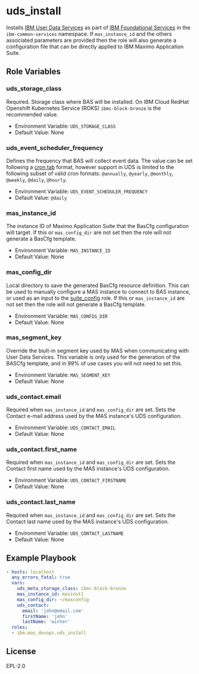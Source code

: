 uds_install
===========

Installs [IBM User Data Services](https://www.ibm.com/docs/en/cpfs?topic=services-enabling-user-data) as part of [IBM Foundational Services](https://www.ibm.com/docs/en/cpfs?topic=312-installing-foundational-services-by-using-console) in the `ibm-common-services` namespace.  If `mas_instance_id` and the others associated parameters are provided then the role will also generate a configuration file that can be directly applied to IBM Maximo Application Suite.


Role Variables
--------------

### uds_storage_class
Required.  Storage class where BAS will be installed.  On IBM Cloud RedHat Openshift Kubernetes Service (ROKS) `ibmc-block-bronze` is the recommended value.

- Environment Variable: `UDS_STORAGE_CLASS`
- Default Value: None


### uds_event_scheduler_frequency
Defines the frequency that BAS will collect event data. The value can be set following a [cron tab](https://crontab.guru/) format, however support in UDS is limited to the following subset of valid cron formats: `@annually`, `@yearly`, `@monthly`, `@weekly`, `@daily`, `@hourly`.

- Environment Variable: `UDS_EVENT_SCHEDULER_FREQUENCY`
- Default Value: `@daily`

### mas_instance_id
The instance ID of Maximo Application Suite that the BasCfg configuration will target.  If this or `mas_config_dir` are not set then the role will not generate a BasCfg template.

- Environment Variable: `MAS_INSTANCE_ID`
- Default Value: None

### mas_config_dir
Local directory to save the generated BasCfg resource definition.  This can be used to manually configure a MAS instance to connect to BAS instance, or used as an input to the [suite_config](suite_config.md) role. If this or `mas_instance_id` are not set then the role will not generate a BasCfg template.

- Environment Variable: `MAS_CONFIG_DIR`
- Default Value: None

### mas_segment_key
Override the biult-in segment key used by MAS when communicating with User Data Services.  This variable is only used for the generation of the BASCfg template, and in 99% of use cases you will not need to set this.

- Environment Variable: `MAS_SEGMENT_KEY`
- Default Value: None

### uds_contact.email
Required when `mas_instance_id` and `mas_config_dir` are set.  Sets the Contact e-mail address used by the MAS instance's UDS configuration.

- Environment Variable: `UDS_CONTACT_EMAIL`
- Default Value: None

### uds_contact.first_name
Required when `mas_instance_id` and `mas_config_dir` are set.  Sets the Contact first name used by the MAS instance's UDS configuration.

- Environment Variable: `UDS_CONTACT_FIRSTNAME`
- Default Value: None

### uds_contact.last_name
Required when `mas_instance_id` and `mas_config_dir` are set.  Sets the Contact last name used by the MAS instance's UDS configuration.

- Environment Variable: `UDS_CONTACT_LASTNAME`
- Default Value: None

Example Playbook
----------------

```yaml
- hosts: localhost
  any_errors_fatal: true
  vars:
    uds_meta_storage_class: ibmc-block-bronze
    mas_instance_id: masinst1
    mas_config_dir: ~/masconfig
    uds_contact:
      email: 'john@email.com'
      firstName: 'john'
      lastName: 'winter'
  roles:
  - ibm.mas_devops.uds_install
```

License
-------

EPL-2.0
